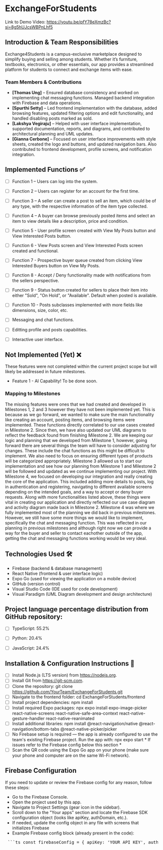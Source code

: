 # ExchangeForStudents

Link to Demo Video: https://youtu.be/pfY78eXmzBc?si=8g5hUJcsWBPnLhf5
## Introduction & Team Responsibilities
Exchange4Students is a campus-exclusive marketplace designed to simplify buying and selling among students. Whether it’s furniture, textbooks, electronics, or other essentials, our app provides a streamlined platform for students to connect and exchange items with ease.


### Team Members & Contributions
- **[Thomas Ung]** –  Ensured database consistency and worked on implementing chat messaging functions. Managed backend integration with Firebase and data operations.
- **[Spurthi Setty]** – Led frontend implementation with the database, added browsing features, updated filtering options and edit functionality, and handled disabling posts marked as sold.
- **[Lakshya Vegiraju]** – Helped with user interface implementation, supported documentation, reports, and diagrams, and contributed to architectural planning and UML updates.
- **[Gianna Cerbone]** – Focused on user interface improvements with style sheets, created the logo and buttons, and updated navigation bars. Also contributed to frontend development, profile screens, and notification integration.


## Implemented Functions ✅
- [ ] Function 1 – Users can log into the system.
- [ ] Function 2 – Users can register for an account for the first time.
- [ ] Function 3 – A seller can create a post to sell an item, which could be of any type, with the respective information of the item type collected.
- [ ] Function 4 – A buyer can browse previously posted items and select an item to view details like a description, price and condition.
- [ ] Function 5 - User profile screen created with View My Posts button and View Interested Posts button.
- [ ] Function 6 - View Posts screen and View Interested Posts screen created and functional.
- [ ] Function 7 - Prospective buyer queue created from clicking View Interested Buyers button on View My Posts.
- [ ] Function 8 - Accept / Deny functionality made with notifications from the sellers perspective.
- [ ] Function 9 - Status button created for sellers to place their item into either "Sold", "On Hold", or "Available". Default when posted is available.
- [ ] Function 10 - Posts subclasses implemented with more fields like dimensions, size, color, etc.
- [ ] Messaging and chat functions.
- [ ] Editting profile and posts capabilities.
- [ ] Interactive user interface.


## Not Implemented (Yet) ❌
These features were not completed within the current project scope but will likely be addressed in future milestones.

- Feature 1 - AI Capability! To be done soon. 


### Mapping to Milestones
The missing features were ones that we had created and developed in Milestones 1, 2 and 3 however they have not been implemented yet. This is because as we go forward, we wanted to make sure the main functionality like creating an account, posting items, and browsing items were implemented. These functions directly correlated to our use cases created in Milestone 2. Since then, we have also updated our UML diagrams to reflect the feedback found from finishing Milestone 2. We are keeping our logic and planning that we developed from Milestone 1, however, going forward there are several things the team will have to consider adjusting for changes. These include the chat functions as this might be difficult to implement. We also need to focus on ensuring different types of products will be categorized appropriately. Milestone 3 allowed us to start our implementation and see how our planning from Milestone 1 and Milestone 2 will be followed and updated as we continue implementing our project.
With Milestone 4, we focused on developing our integration and really creating the core of the application. This included adding more details to posts, log in authentication and registering, navigating to different available screens depending on the intended goals, and a way to accept or deny buyer requests. Along with more functionalities listed above, these things were vital in creating our application and directly reflected our use case diagram and activity diagram made back in Milestone 2. Milestone 4 was where we fully implemented most of the planning we did back in previous milestones. However, we still have some more things we would like to implement, specifically the chat and messaging function. This was reflected in our planning in previous milestones and although right now we can provide a way for the buyer and seller to contact eachother outside of the app, getting the chat and messaging functions working would be very ideal. 


## Technologies Used 🛠️
- Firebase (backend & database management)
- React Native (frontend & user interface logic)
- Expo Go (used for viewing the application on a mobile device)
- GitHub (version control)
- Visual Studio Code (IDE used for code development)
- Visual Paradigm (UML Diagram development and design architecture) 


## Project language percentage distribution from GitHub repository:
- [ ]  TypeScript: 55.2% 
- [ ]  Python: 20.4% 
- [ ]  JavaScript: 24.4%


## Installation & Configuration Instructions 🚀
- [ ] Install Node.js (LTS version) from https://nodejs.org.
- [ ] Install Git from https://git-scm.com.
- [ ] Clone the repository: git clone https://github.com/YourTeam/ExchangeForStudents.git
- [ ] Navigate to the frontend folder: cd ExchangeForStudents/frontend
- [ ] Install project dependencies: npm install
- [ ] Install required Expo packages: npx expo install expo-image-picker react-native-screens react-native-safe-area-context react-native-gesture-handler react-native-reanimated
- [ ] Install additional libraries: npm install @react-navigation/native @react-navigation/bottom-tabs @react-native-picker/picker
- [ ] No Firebase setup is required — the app is already configured to use the team's existing Firebase project.
Run the app with: npx expo start * If issues refer to the Firebase config below this section * 
- [ ] Scan the QR code using the Expo Go app on your phone (make sure your phone and computer are on the same Wi-Fi network).

## Firebase Configuration
If you need to update or review the Firebase config for any reason, follow these steps:

- Go to the Firebase Console.
- Open the project used by this app.
- Navigate to Project Settings (gear icon in the sidebar).
- Scroll down to the "Your apps" section and locate the Firebase SDK configuration object (looks like apiKey, authDomain, etc.).
- If needed, update the config object in any file with screens that initializes Firebase
- Example Firebase config block (already present in the code):
<pre> ```ts const firebaseConfig = { apiKey: 'YOUR_API_KEY', authDomain: 'YOUR_AUTH_DOMAIN', projectId: 'YOUR_PROJECT_ID', storageBucket: 'YOUR_STORAGE_BUCKET', messagingSenderId: 'YOUR_MESSAGING_SENDER_ID', appId: 'YOUR_APP_ID', }; ``` </pre>
